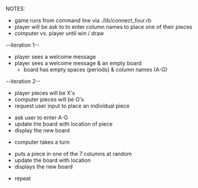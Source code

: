 NOTES:
 * game runs from command line via ./lib/connect_four.rb
 * player will be ask to to enter column names to place one of their pieces
 * computer vs. player until win / draw

 --iteration 1--
 * player sees a welcome message
 * player sees a welcome message & an empty board
    - board has empty spaces (periods) & column names (A-G)

--iteration 2--
 * player pieces will be X's
 * computer pieces will be O's
 * request user input to place an individual piece
  - ask user to enter A-G
  - update the board with location of piece
  - display the new board
 * computer takes a turn
  - puts a piece in one of the 7 columns at random
  - update the board with location
  - displays the new board
  * repeat
